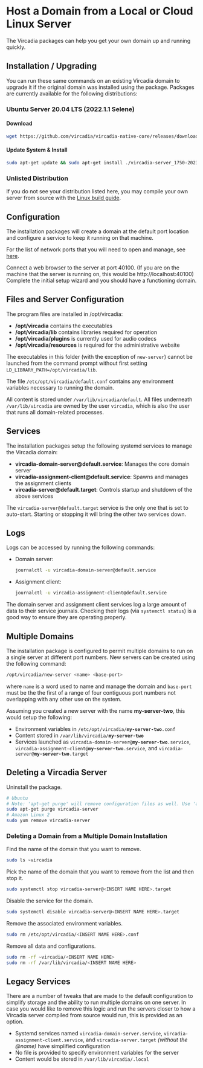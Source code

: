 # Host a Domain from a Local or Cloud Linux Server

The Vircadia packages can help you get your own domain up and running quickly.

## Installation / Upgrading

You can run these same commands on an existing Vircadia domain to upgrade it if the original domain was installed using the package. Packages are currently available for the following distributions:

### Ubuntu Server 20.04 LTS (2022.1.1 Selene)

#### Download
```sh
wget https://github.com/vircadia/vircadia-native-core/releases/download/2022.1.2/vircadia-server_1750-20230922-50b2485-0ubuntu1-1_amd64.deb
```
#### Update System & Install
```sh
sudo apt-get update && sudo apt-get install ./vircadia-server_1750-20230922-50b2485-0ubuntu1-1_amd64.deb
```

### Unlisted Distribution

If you do not see your distribution listed here, you may compile your own server from source with the [Linux build guide](https://github.com/vircadia/vircadia-native-core/blob/master/BUILD_LINUX.md).

## Configuration

The installation packages will create a domain at the default port location and configure a service to keep it running on that machine.

For the list of network ports that you will need to open and manage, see [here](../network-settings).

Connect a web browser to the server at port 40100. (If you are on the machine that the server is running on, this would be http://localhost:40100) Complete the initial setup wizard and you should have a functioning domain.

## Files and Server Configuration

The program files are installed in /opt/vircadia:
 - **/opt/vircadia** contains the executables
 - **/opt/vircadia/lib** contains libraries required for operation
 - **/opt/vircadia/plugins** is currently used for audio codecs
 - **/opt/vircadia/resources** is required for the administrative website

The executables in this folder (with the exception of <code>new-server</code>) cannot be launched from the command prompt without first setting <code>LD_LIBRARY_PATH=/opt/vircadia/lib</code>.

The file <code>/etc/opt/vircadia/default.conf</code> contains any environment variables necessary to running the domain.

All content is stored under <code>/var/lib/vircadia/default</code>. All files underneath <code>/var/lib/vircadia</code> are owned by the user <code>vircadia</code>, which is also the user that runs all domain-related processes.

## Services

The installation packages setup the following systemd services to manage the Vircadia domain:
- **vircadia-domain-server<span>@</span>default.service**: Manages the core domain server
- **vircadia-assignment-client<span>@</span>default.service**: Spawns and manages the assignment clients
- **vircadia-server<span>@</span>default.target**: Controls startup and shutdown of the above services

The <code>vircadia-server<span>@</span>default.target</code> service is the only one that is set to auto-start. Starting or stopping it will bring the other two services down.

## Logs

Logs can be accessed by running the following commands:

* Domain server: 
  ```sh
  journalctl -u vircadia-domain-server@default.service
  ``` 
* Assignment client: 
  ```sh
  journalctl -u vircadia-assignment-client@default.service
  ```

The domain server and assignment client services log a large amount of data to their service journals. Checking their logs (via <code>systemctl status</code>) is a good way to ensure they are operating properly.

## Multiple Domains

The installation package is configured to permit multiple domains to run on a single server at different port numbers. New servers can be created using the following command:

```sh
/opt/vircadia/new-server <name> <base-port>
```

where <code>name</code> is a word used to name and manage the domain and <code>base-port</code> must be the the first of a range of four contiguous port numbers not overlapping with any other use on the system.

Assuming you created a new server with the name **my-server-two**, this would setup the following:
 - Environment variables in <code>/etc/opt/vircadia/**my-server-two**.conf</code>
 - Content stored in <code>/var/lib/vircadia/**my-server-two**</code>
 - Services launched as <code>vircadia-domain-server@**my-server-two**.service</code>, <code>vircadia-assignment-client@**my-server-two**.service</code>, and <code>vircadia-server@**my-server-two**.target</code>

## Deleting a Vircadia Server

Uninstall the package.

```sh
# Ubuntu
# Note: 'apt-get purge' will remove configuration files as well. Use 'apt-get remove' to keep them.
sudo apt-get purge vircadia-server
# Amazon Linux 2
sudo yum remove vircadia-server
```

### Deleting a Domain from a Multiple Domain Installation

Find the name of the domain that you want to remove.

```sh
sudo ls ~vircadia
```

Pick the name of the domain that you want to remove from the list and then stop it.

```sh
sudo systemctl stop vircadia-server@<INSERT NAME HERE>.target
```

Disable the service for the domain.

```sh
sudo systemctl disable vircadia-server@<INSERT NAME HERE>.target
```

Remove the associated environment variables.

```sh
sudo rm /etc/opt/vircadia/<INSERT NAME HERE>.conf
```

Remove all data and configurations.

```sh
sudo rm -rf ~vircadia/<INSERT NAME HERE>
sudo rm -rf /var/lib/vircadia/<INSERT NAME HERE>
```

## Legacy Services

There are a number of tweaks that are made to the default configuration to simplify storage and the ability to run multiple domains on one server. In case you would like to remove this logic and run the servers closer to how a Vircadia server compiled from source would run, this is provided as an option.
 - Systemd services named <code>vircadia-domain-server.service</code>, <code>vircadia-assignment-client.service</code>, and <code>vircadia-server.target</code> *(without the @name)* have simplified configuration
 - No file is provided to specify environment variables for the server
 - Content would be stored in <code>/var/lib/vircadia/.local</code>
